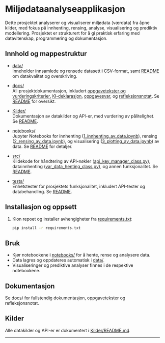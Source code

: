 # Miljødataanalyseapplikasjon

Dette prosjektet analyserer og visualiserer miljødata (værdata) fra åpne kilder, med fokus på innhenting, rensing, analyse, visualisering og prediktiv modellering. Prosjektet er strukturert for å gi praktisk erfaring med datavitenskap, programmering og dokumentasjon.

## Innhold og mappestruktur

- [data/](proj_environment/data/)  
  Inneholder innsamlede og rensede datasett i CSV-format, samt [README](proj_environment/data/README.md) om datakvalitet og overskriving.

- [docs/](proj_environment/docs/)  
  All prosjektdokumentasjon, inkludert [oppgavetekster og vurderingskriterier](proj_environment/docs/tasks/), [KI-deklarasjon](proj_environment/docs/KI/), [oppgavesvar](proj_environment/docs/Oppgavesvar/), og [refleksjonsnotat](proj_environment/docs/Refleksjonsnotat/). Se [README](proj_environment/docs/README.md) for oversikt.

- [Kilder/](proj_environment/Kilder/)  
  Dokumentasjon av datakilder og API-er, med vurdering av pålitelighet. Se [README](proj_environment/Kilder/README.md).

- [notebooks/](proj_environment/notebooks/)  
  Jupyter Notebooks for innhenting ([1_innhenting_av_data.ipynb](proj_environment/notebooks/1_innhenting_av_data.ipynb)), rensing ([2_rensing_av_data.ipynb](proj_environment/notebooks/2_rensing_av_data.ipynb)), og visualisering ([3_plotting_av_data.ipynb](proj_environment/notebooks/3_plotting_av_data.ipynb)) av data. Se [README](proj_environment/notebooks/README.md) for detaljer.

- [src/](proj_environment/src/)  
  Kildekode for håndtering av API-nøkler ([api_key_manager_class.py](proj_environment/src/api_key_manager_class.py)), datainnhenting ([var_data_henting_class.py](proj_environment/src/var_data_henting_class.py)), og annen funksjonalitet. Se [README](proj_environment/src/README.md).

- [tests/](proj_environment/tests/)  
  Enhetstester for prosjektets funksjonalitet, inkludert API-tester og databehandling. Se [README](proj_environment/tests/README.md).

## Installasjon og oppsett

1. Klon repoet og installer avhengigheter fra [requirements.txt](requirements.txt):

   ```sh
   pip install -r requirements.txt
   ```
## Bruk

- Kjør notebookene i [notebooks/](proj_environment/notebooks/) for å hente, rense og analysere data.
- Data lagres og oppdateres automatisk i [data/](proj_environment/data/).
- Visualiseringer og prediktive analyser finnes i de respektive notebookene.

## Dokumentasjon

Se [docs/](proj_environment/docs/) for fullstendig dokumentasjon, oppgavetekster og refleksjonsnotat.

## Kilder

Alle datakilder og API-er er dokumentert i [Kilder/README.md](proj_environment/Kilder/README.md).

---